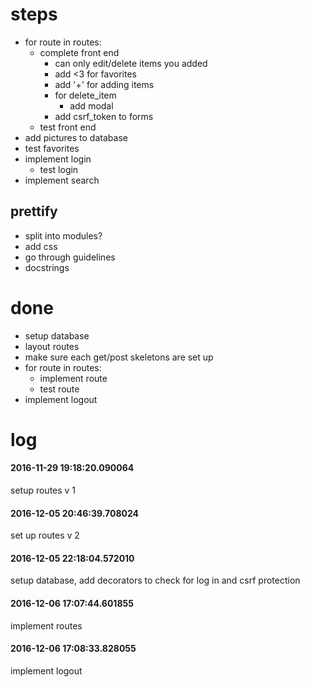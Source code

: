 # steps
+ for route in routes:
    + complete front end
        + can only edit/delete items you added
        + add <3 for favorites
        + add '+' for adding items
        + for delete_item
            + add modal
        + add csrf_token to forms
    + test front end
+ add pictures to database
+ test favorites
+ implement login
    + test login
+ implement search

## prettify
+ split into modules?
+ add css
+ go through guidelines
+ docstrings

# done
+ setup database
+ layout routes
+ make sure each get/post skeletons are set up
+ for route in routes:
    + implement route
    + test route
+ implement logout

# log
#### 2016-11-29 19:18:20.090064
setup routes v 1
#### 2016-12-05 20:46:39.708024
set up routes v 2
#### 2016-12-05 22:18:04.572010
setup database, add decorators to check for log in and csrf protection
#### 2016-12-06 17:07:44.601855
implement routes
#### 2016-12-06 17:08:33.828055
implement logout

